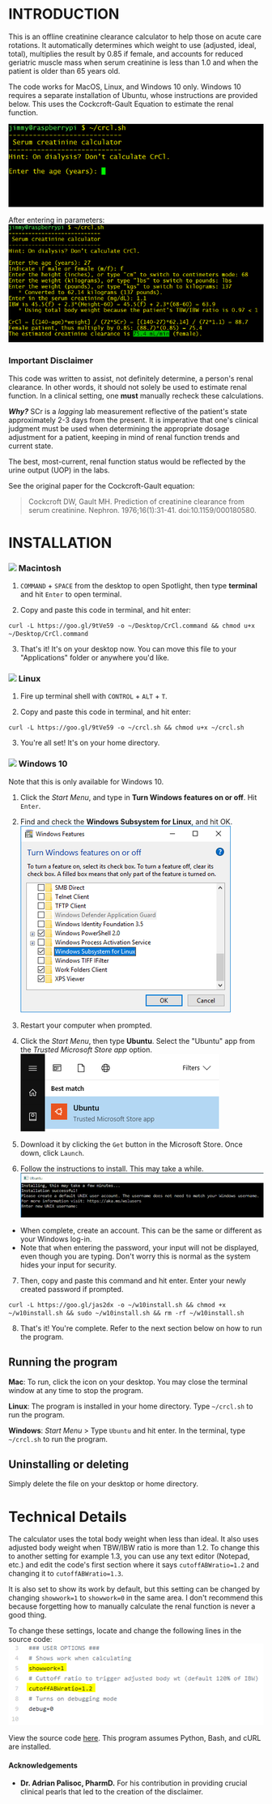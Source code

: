 # INTRODUCTION
This is an offline creatinine clearance calculator to help those on acute care rotations. 
It automatically determines which weight to use (adjusted, ideal, total), multiplies the result
by 0.85 if female, and accounts for reduced geriatric muscle mass when serum creatinine is less than
1.0 and when the patient is older than 65 years old.

The code works for MacOS, Linux, and Windows 10 only. Windows 10 requires a separate installation of Ubuntu, whose instructions are provided below. This uses the Cockcroft-Gault Equation to estimate the renal function.

![(Program when ran](img/start.png)

After entering in parameters:
![After entering in parameters](img/result.png)

### Important Disclaimer
This code was written to assist, not definitely determine, a person's renal clearance. In other words, it should not solely be used to estimate renal function. In a clinical setting, one **must** manually recheck these calculations.

**_Why?_** SCr is a *lagging* lab measurement reflective of the patient's state approximately 2-3 days from the present. It is imperative that one's clinical judgment must be used when determining the appropriate dosage adjustment for a patient, keeping in mind of renal function trends and current state.

The best, most-current, renal function status would be reflected by the urine output (UOP) in the labs.

See the original paper for the Cockcroft-Gault equation:
> Cockcroft DW, Gault MH. Prediction of creatinine clearance from serum creatinine. Nephron. 1976;16(1):31-41.
> doi:10.1159/000180580.


# INSTALLATION
### <img src="http://icons.iconarchive.com/icons/icons8/windows-8/256/Systems-Mac-Os-icon.png" width="20">   Macintosh
1. `COMMAND` + `SPACE` from the desktop to open Spotlight, then type **terminal** and hit `Enter` to open terminal.

2. Copy and paste this code in terminal, and hit enter:
```
curl -L https://goo.gl/9tVe59 -o ~/Desktop/CrCl.command && chmod u+x ~/Desktop/CrCl.command
```

3. That's it! It's on your desktop now. You can move this file to your "Applications" folder or anywhere you'd like.

### <img src="https://cdn4.iconfinder.com/data/icons/proglyphs-free/512/Linux_-_Tux-128.png" width="20">   Linux
1. Fire up terminal shell with `CONTROL` + `ALT` + `T`.

2. Copy and paste this code in terminal, and hit enter:
```
curl -L https://goo.gl/9tVe59 -o ~/crcl.sh && chmod u+x ~/crcl.sh
```

3. You're all set! It's on your home directory.


### <img src="https://image.freepik.com/free-icon/windows-8-logo_318-40228.jpg" width="20"> Windows 10
Note that this is only available for Windows 10.

1. Click the *Start Menu*, and type in **Turn Windows features on or off**. Hit `Enter`.

2. Find and check the **Windows Subsystem for Linux**, and hit OK.
![Adjustable options](img/w10linuxsetting.png)

3. Restart your computer when prompted.

4. Click the *Start Menu*, then type **Ubuntu**. Select the "Ubuntu" app from the *Trusted Microsoft Store app* option.
![Start Menu](img/ubuntumenu.png)

5. Download it by clicking the `Get` button in the Microsoft Store. Once down, click `Launch`.

6. Follow the instructions to install. This may take a while.
![Ubuntu install](img/ubuntuinstall.png)
- When complete, create an account. This can be the same or different as your Windows log-in. 
- Note that when entering the password, your input will not be displayed, even though you are typing. Don't worry this is normal as the system hides your input for security.

7. Then, copy and paste this command and hit enter. Enter your newly created password if prompted.
```
curl -L https://goo.gl/jas2dx -o ~/w10install.sh && chmod +x ~/w10install.sh && sudo ~/w10install.sh && rm -rf ~/w10install.sh
```

8. That's it! You're complete. Refer to the next section below on how to run the program.


## Running the program
**Mac**: To run, click the icon on your desktop. You may close the terminal window at any time to stop the program.

**Linux**: The program is installed in your home directory. Type `~/crcl.sh` to run the program.

**Windows**: *Start Menu* > Type `Ubuntu` and hit enter. In the terminal, type `~/crcl.sh` to run the program.

## Uninstalling or deleting
Simply delete the file on your desktop or home directory.


# Technical Details
The calculator uses the total body weight when less than ideal. It also uses adjusted body weight when TBW/IBW ratio is more than 1.2. 
To change this to another setting for example 1.3, you can use any text editor (Notepad, etc.) and edit the code's first section where it says `cutoffABWratio=1.2`
and changing it to `cutoffABWratio=1.3`.
 
It is also set to show its work by default, but this setting can be changed by changing `showwork=1` to `showwork=0` in the same area. I don't recommend this because forgetting how to manually calculate the renal function is never a good thing.

To change these settings, locate and change the following lines in the source code:
![(Adjustable options](img/settingscode.png)

View the source code [here](https://github.com/jimeelicious/creatineCalculator/blob/master/crcl.sh). This program assumes Python, Bash, and cURL are installed.

#### Acknowledgements
- **Dr. Adrian Palisoc, PharmD.**
For his contribution in providing crucial clinical pearls that led to the creation of the disclaimer.
